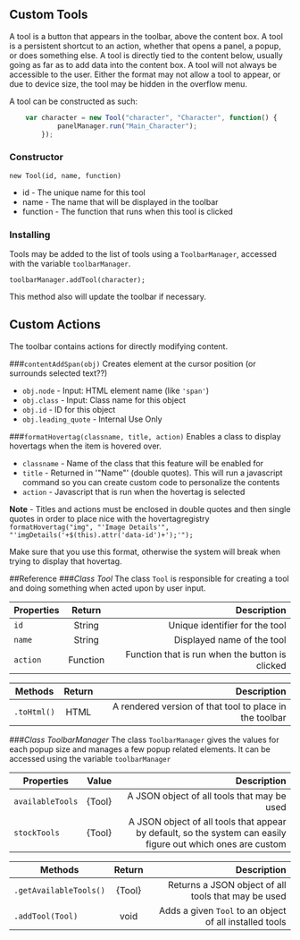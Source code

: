 ## Custom Tools
A tool is a button that appears in the toolbar, above the content box. A tool is a persistent shortcut to an action, whether that opens a panel, a popup, or does something else. A tool is directly tied to the content below, usually going as far as to add data into the content box. A tool will not always be accessible to the user. Either the format may not allow a tool to appear, or due to device size, the tool may be hidden in the overflow menu.

A tool can be constructed as such:
```Javascript
    var character = new Tool("character", "Character", function() {
            panelManager.run("Main_Character");
        }); 
```

### Constructor
`new Tool(id, name, function)`

* id - The unique name for this tool
* name - The name that will be displayed in the toolbar
* function - The function that runs when this tool is clicked

### Installing
Tools may be added to the list of tools using a `ToolbarManager`, accessed with the variable `toolbarManager`.

`toolbarManager.addTool(character);`

This method also will update the toolbar if necessary.

## Custom Actions

The toolbar contains actions for directly modifying content.

###`contentAddSpan(obj)`
Creates element at the cursor position (or surrounds selected text??)

* `obj.node` - Input: HTML element name (like `'span'`)
* `obj.class` - Input: Class name for this object
* `obj.id` - ID for this object
* `obj.leading_quote` - Internal Use Only

###`formatHovertag(classname, title, action)`
Enables a class to display hovertags when the item is hovered over.

* `classname` - Name of the class that this feature will be enabled for
* `title` - Returned in '"Name"' (double quotes). This will run a javascript command so you can create custom code to personalize the contents
* `action` - Javascript that is run when the hovertag is selected

**Note** - Titles and actions must be enclosed in double quotes and then single quotes in order to place nice with the hovertagregistry
`formatHovertag("img", "'Image Details'", "'imgDetails('+$(this).attr('data-id')+');'");`

Make sure that you use this format, otherwise the system will break when trying to display that hovertag.

##Reference
###*Class Tool*
The class `Tool` is responsible for creating a tool and doing something when acted upon by user input.

| Properties   | Return  | Description                           |
| ----------   | :-----: | ------------------------------------: |
| `id`| String   | Unique identifier for the tool     |
| `name`        | String     | Displayed name of the tool |
| `action`     | Function    | Function that is run when the button is clicked |

| Methods    | Return  | Description                                                       |
| ---------- | :-----: | ----------------------------------------------------------------: |
| `.toHtml()` | HTML    | A rendered version of that tool to place in the toolbar          |

###*Class ToolbarManager*
The class `ToolbarManager` gives the values for each popup size and manages a few popup related elements. It can be accessed using the variable `toolbarManager`

| Properties | Value          | Description                             | 
| ---------- | -------------: | ---------------------------------------: |
| `availableTools`    | {Tool}  | A JSON object of all tools that may be used       |
| `stockTools`    | {Tool} | A JSON object of all tools that appear by default, so the system can easily figure out which ones are custom |

| Methods    | Return  | Description                                                       |
| ---------- | :-----: | ----------------------------------------------------------------: |
| `.getAvailableTools()` | {Tool}    | Returns a JSON object of all tools that may be used |
| `.addTool(Tool)` | void   | Adds a given `Tool` to an object of all installed tools |

